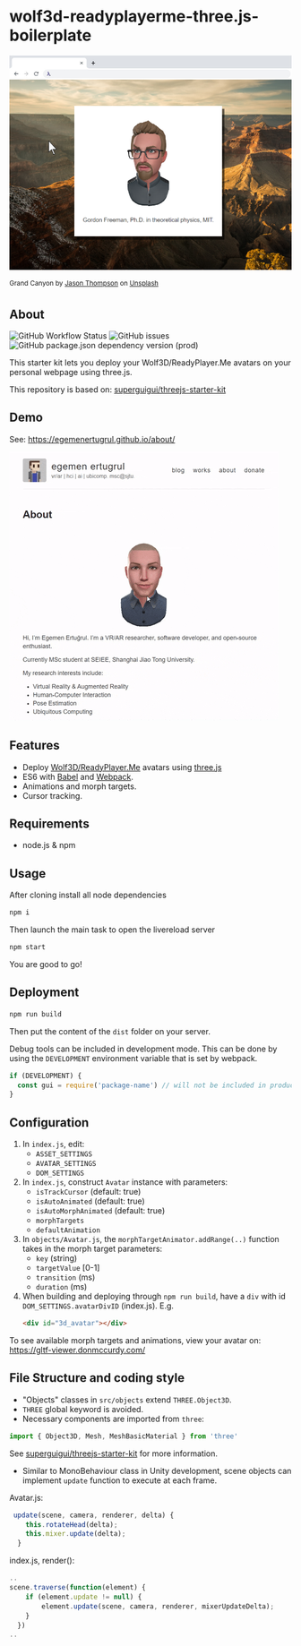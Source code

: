 wolf3d-readyplayerme-three.js-boilerplate
===================

![screenshot](/screenshot.png)

<sup>Grand Canyon by <a href="https://unsplash.com/@jasonlthompson?utm_source=unsplash&utm_medium=referral&utm_content=creditCopyText">Jason Thompson</a> on <a href="/s/photos/great-canyon?utm_source=unsplash&utm_medium=referral&utm_content=creditCopyText">Unsplash</a>
  </sup>

## About
![GitHub Workflow Status](https://img.shields.io/github/workflow/status/egemenertugrul/wolf3d-readyplayerme-threejs-boilerplate/Node.js%20CI) ![GitHub issues](https://img.shields.io/github/issues/egemenertugrul/wolf3d-readyplayerme-threejs-boilerplate) ![GitHub package.json dependency version (prod)](https://img.shields.io/github/package-json/dependency-version/egemenertugrul/wolf3d-readyplayerme-threejs-boilerplate/three)

This starter kit lets you deploy your Wolf3D/ReadyPlayer.Me avatars on your personal webpage using three.js.

This repository is based on: [superguigui/threejs-starter-kit](https://github.com/superguigui/threejs-starter-kit)

## Demo
See: https://egemenertugrul.github.io/about/

[![demo](/demo.gif)](https://egemenertugrul.github.io/about/)

## Features
- Deploy [Wolf3D/ReadyPlayer.Me](https://readyplayer.me/) avatars using [three.js](https://threejs.org/)
- ES6 with [Babel](http://babeljs.io) and [Webpack](https://webpack.org).
- Animations and morph targets.
- Cursor tracking.

## Requirements
- node.js & npm

## Usage
After cloning install all node dependencies
```bash
npm i
```

Then launch the main task to open the livereload server  
```bash
npm start
```

You are good to go!

## Deployment
```bash
npm run build
```
Then put the content of the `dist` folder on your server.

Debug tools can be included in development mode. This can be done by using the `DEVELOPMENT` environment variable that is set by webpack.
```js
if (DEVELOPMENT) {
  const gui = require('package-name') // will not be included in production
}
```

## Configuration
1) In `index.js`, edit: 
    - `ASSET_SETTINGS`
    - `AVATAR_SETTINGS`
    - `DOM_SETTINGS`
2) In `index.js`, construct `Avatar` instance with parameters: 
   - `isTrackCursor` (default: true)
   - `isAutoAnimated` (default: true)
   - `isAutoMorphAnimated` (default: true)
   - `morphTargets`
   - `defaultAnimation`
3) In `objects/Avatar.js`, the `morphTargetAnimator.addRange(..)` function takes in the morph target parameters: 
     -  `key` (string)
     -  `targetValue` [0-1]
     -  `transition` (ms)
     -  `duration` (ms)
4) When building and deploying through `npm run build`, have a `div` with id `DOM_SETTINGS.avatarDivID` (index.js). E.g.
   ```html
   <div id="3d_avatar"></div>
   ```

To see available morph targets and animations, view your avatar on: https://gltf-viewer.donmccurdy.com/


## File Structure and coding style
- "Objects" classes in `src/objects` extend `THREE.Object3D`.
- `THREE` global keyword is avoided.
- Necessary components are imported from `three`: 
```js
import { Object3D, Mesh, MeshBasicMaterial } from 'three'
```

See [superguigui/threejs-starter-kit](https://github.com/superguigui/threejs-starter-kit) for more information.

- Similar to MonoBehaviour class in Unity development, scene objects can implement `update` function to execute at each frame.

Avatar.js:
```js
 update(scene, camera, renderer, delta) {
    this.rotateHead(delta);
    this.mixer.update(delta);
  }
```
index.js, render():
```js
..
scene.traverse(function(element) {
    if (element.update != null) {
        element.update(scene, camera, renderer, mixerUpdateDelta);
    }
  })
..
```

